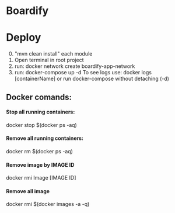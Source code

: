 # Boardify

# Deploy
0. "mvn clean install" each module
1. Open terminal in root project
2. run: docker network create boardify-app-network
3. run: docker-compose up -d
To see logs use: docker logs [containerName] or run docker-compose without detaching (-d)

## Docker comands:
#### Stop all running containers:
  docker stop $(docker ps -aq) 
#### Remove all running containers:
  docker rm $(docker ps -aq)
#### Remove image by IMAGE ID
  docker rmi Image [IMAGE ID]
#### Remove all image
  docker rmi $(docker images -a -q)
